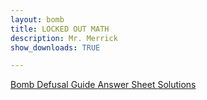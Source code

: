 ```yaml
---
layout: bomb
title: LOCKED OUT MATH 
description: Mr. Merrick 
show_downloads: TRUE

---
```


<a href="https://merrickmath.github.io/MerrickMath-Locked/MathBombs/Bomb1/Manual.pdf" class="btn"> Bomb Defusal Guide </a> 
<a href="https://merrickmath.github.io/MerrickMath-Locked/MathBombs/Bomb1/AnswerSheet.pdf" class="btn"> Answer Sheet </a> 
<a href="https://merrickmath.github.io/MerrickMath-Locked/MathBombs/Bomb1/Solutions.pdf" class="btn"> Solutions </a> 
